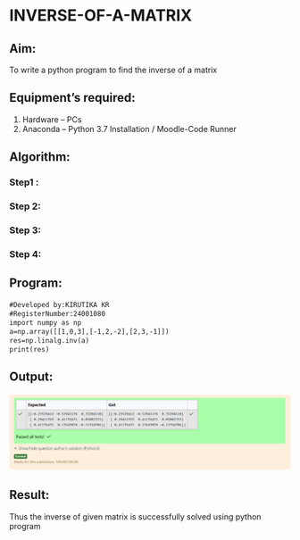 # INVERSE-OF-A-MATRIX
## Aim:
To write a python program to find the inverse of a matrix
## Equipment’s required:
1. 	Hardware – PCs
2. 	Anaconda – Python 3.7 Installation / Moodle-Code Runner
## Algorithm:
### Step1 : 
### Step 2: 
### Step 3: 
### Step 4: 

## Program:
    #Developed by:KIRUTIKA KR
    #RegisterNumber:24001080
    import numpy as np
    a=np.array([[1,0,3],[-1,2,-2],[2,3,-1]])
    res=np.linalg.inv(a)
    print(res)
## Output:
![result](<Screenshot 2024-10-29 191155.png>)
## Result:
Thus the inverse of given matrix is successfully solved using python program


